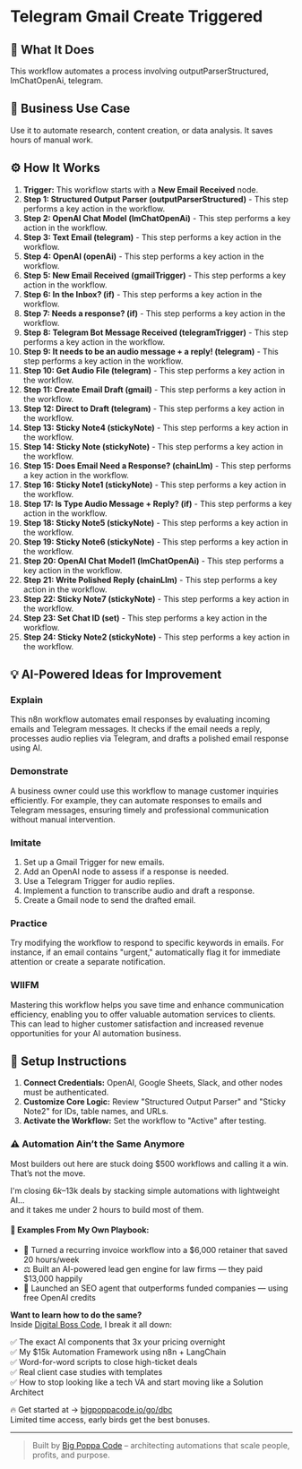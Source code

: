 # Telegram Gmail Create Triggered

## 🚀 What It Does
This workflow automates a process involving outputParserStructured, lmChatOpenAi, telegram.

## 💼 Business Use Case
Use it to automate research, content creation, or data analysis. It saves hours of manual work.

## ⚙️ How It Works
1.  **Trigger:** This workflow starts with a **New Email Received** node.
2. **Step 1: Structured Output Parser (outputParserStructured)** - This step performs a key action in the workflow.
3. **Step 2: OpenAI Chat Model (lmChatOpenAi)** - This step performs a key action in the workflow.
4. **Step 3: Text Email (telegram)** - This step performs a key action in the workflow.
5. **Step 4: OpenAI (openAi)** - This step performs a key action in the workflow.
6. **Step 5: New Email Received (gmailTrigger)** - This step performs a key action in the workflow.
7. **Step 6: In the Inbox? (if)** - This step performs a key action in the workflow.
8. **Step 7: Needs a response? (if)** - This step performs a key action in the workflow.
9. **Step 8: Telegram Bot Message Received (telegramTrigger)** - This step performs a key action in the workflow.
10. **Step 9: It needs to be an audio message + a reply! (telegram)** - This step performs a key action in the workflow.
11. **Step 10: Get Audio File (telegram)** - This step performs a key action in the workflow.
12. **Step 11: Create Email Draft (gmail)** - This step performs a key action in the workflow.
13. **Step 12: Direct to Draft (telegram)** - This step performs a key action in the workflow.
14. **Step 13: Sticky Note4 (stickyNote)** - This step performs a key action in the workflow.
15. **Step 14: Sticky Note (stickyNote)** - This step performs a key action in the workflow.
16. **Step 15: Does Email Need a Response? (chainLlm)** - This step performs a key action in the workflow.
17. **Step 16: Sticky Note1 (stickyNote)** - This step performs a key action in the workflow.
18. **Step 17: Is Type Audio Message + Reply? (if)** - This step performs a key action in the workflow.
19. **Step 18: Sticky Note5 (stickyNote)** - This step performs a key action in the workflow.
20. **Step 19: Sticky Note6 (stickyNote)** - This step performs a key action in the workflow.
21. **Step 20: OpenAI Chat Model1 (lmChatOpenAi)** - This step performs a key action in the workflow.
22. **Step 21: Write Polished Reply (chainLlm)** - This step performs a key action in the workflow.
23. **Step 22: Sticky Note7 (stickyNote)** - This step performs a key action in the workflow.
24. **Step 23: Set Chat ID (set)** - This step performs a key action in the workflow.
25. **Step 24: Sticky Note2 (stickyNote)** - This step performs a key action in the workflow.

## 💡 AI-Powered Ideas for Improvement
### Explain
This n8n workflow automates email responses by evaluating incoming emails and Telegram messages. It checks if the email needs a reply, processes audio replies via Telegram, and drafts a polished email response using AI.

### Demonstrate
A business owner could use this workflow to manage customer inquiries efficiently. For example, they can automate responses to emails and Telegram messages, ensuring timely and professional communication without manual intervention.

### Imitate
1. Set up a Gmail Trigger for new emails.
2. Add an OpenAI node to assess if a response is needed.
3. Use a Telegram Trigger for audio replies.
4. Implement a function to transcribe audio and draft a response.
5. Create a Gmail node to send the drafted email.

### Practice
Try modifying the workflow to respond to specific keywords in emails. For instance, if an email contains "urgent," automatically flag it for immediate attention or create a separate notification.

### WIIFM
Mastering this workflow helps you save time and enhance communication efficiency, enabling you to offer valuable automation services to clients. This can lead to higher customer satisfaction and increased revenue opportunities for your AI automation business.

## 🔧 Setup Instructions
1. **Connect Credentials:** OpenAI, Google Sheets, Slack, and other nodes must be authenticated.
2. **Customize Core Logic:** Review "Structured Output Parser" and "Sticky Note2" for IDs, table names, and URLs.
3. **Activate the Workflow:** Set the workflow to "Active" after testing.

### ⚠️ Automation Ain’t the Same Anymore

Most builders out here are stuck doing $500 workflows and calling it a win.  
That’s not the move.  

I'm closing $6k–$13k deals by stacking simple automations with lightweight AI...  
and it takes me under 2 hours to build most of them.

#### 🧠 Examples From My Own Playbook:
- 🔁 Turned a recurring invoice workflow into a $6,000 retainer that saved 20 hours/week  
- ⚖️ Built an AI-powered lead gen engine for law firms — they paid $13,000 happily  
- 🚀 Launched an SEO agent that outperforms funded companies — using free OpenAI credits  

**Want to learn how to do the same?**  
Inside [Digital Boss Code](https://bigpoppacode.io/go/dbc), I break it all down:

✅ The exact AI components that 3x your pricing overnight  
✅ My $15k Automation Framework using n8n + LangChain  
✅ Word-for-word scripts to close high-ticket deals  
✅ Real client case studies with templates  
✅ How to stop looking like a tech VA and start moving like a Solution Architect  

🔥 Get started at → [bigpoppacode.io/go/dbc](https://bigpoppacode.io/go/dbc)  
Limited time access, early birds get the best bonuses.

---
> Built by [Big Poppa Code](https://bigpoppacode.io) – architecting automations that scale people, profits, and purpose.
